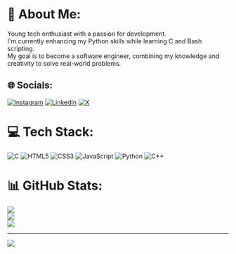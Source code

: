 # 💫 About Me:
Young tech enthusiast with a passion for development. <br>I'm currently enhancing my Python skills while learning C and Bash scripting.<br>My goal is to become a software engineer, combining my knowledge and creativity to solve real-world problems.


## 🌐 Socials:
[![Instagram](https://img.shields.io/badge/Instagram-%23E4405F.svg?logo=Instagram&logoColor=white)](https://instagram.com/sadatnazarli) [![LinkedIn](https://img.shields.io/badge/LinkedIn-%230077B5.svg?logo=linkedin&logoColor=white)](https://linkedin.com/in/https://www.linkedin.com/in/sadatnazarli/) [![X](https://img.shields.io/badge/X-black.svg?logo=X&logoColor=white)](https://x.com/sadatnazarli) 

# 💻 Tech Stack:
![C](https://img.shields.io/badge/c-%2300599C.svg?style=for-the-badge&logo=c&logoColor=white) ![HTML5](https://img.shields.io/badge/html5-%23E34F26.svg?style=for-the-badge&logo=html5&logoColor=white) ![CSS3](https://img.shields.io/badge/css3-%231572B6.svg?style=for-the-badge&logo=css3&logoColor=white) ![JavaScript](https://img.shields.io/badge/javascript-%23323330.svg?style=for-the-badge&logo=javascript&logoColor=%23F7DF1E) ![Python](https://img.shields.io/badge/python-3670A0?style=for-the-badge&logo=python&logoColor=ffdd54) ![C++](https://img.shields.io/badge/c++-%2300599C.svg?style=for-the-badge&logo=c%2B%2B&logoColor=white)
# 📊 GitHub Stats:
![](https://github-readme-stats.vercel.app/api?username=sadatnazarli&theme=react&hide_border=false&include_all_commits=false&count_private=true)<br/>
![](https://github-readme-streak-stats.herokuapp.com/?user=sadatnazarli&theme=react&hide_border=false)<br/>
![](https://github-readme-stats.vercel.app/api/top-langs/?username=sadatnazarli&theme=react&hide_border=false&include_all_commits=false&count_private=true&layout=compact)

---
[![](https://visitcount.itsvg.in/api?id=sadatnazarli&icon=6&color=0)](https://visitcount.itsvg.in)

<!-- Proudly created with GPRM ( https://gprm.itsvg.in ) -->
